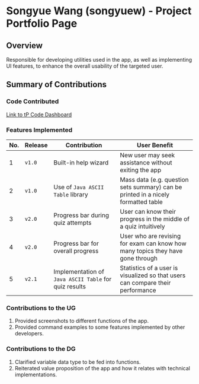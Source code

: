 # Songyue Wang (songyuew) - Project Portfolio Page

## Overview

Responsible for developing utilities used in the app, as well as implementing UI features, to enhance the overall usability of the targeted user.

## Summary of Contributions

### Code Contributed

[Link to tP Code Dashboard](https://nus-cs2113-ay2324s2.github.io/tp-dashboard/?search=songyuew&breakdown=true&sort=groupTitle%20dsc&sortWithin=title&since=2024-02-23&timeframe=commit&mergegroup=&groupSelect=groupByRepos&checkedFileTypes=docs~functional-code~test-code~other&tabOpen=false)

### Features Implemented

| No. | Release | Contribution                      | User Benefit                                                                      |
|-----|---------|-----------------------------------|-----------------------------------------------------------------------------------|
| 1   | `v1.0`  | Built-in help wizard              | New user may seek assistance without exiting the app                              |
| 2   | `v1.0`  | Use of `Java ASCII Table` library | Mass data (e.g. question sets summary) can be printed in a nicely formatted table |
| 3 | `v2.0` | Progress bar during quiz attempts | User can know their progress in the middle of a quiz intuitively                  |
|4| `v2.0`| Progress bar for overall progress | User who are revising for exam can know how many topics they have gone through    |
|5 | `v2.1` | Implementation of `Java ASCII Table` for quiz results | Statistics of a user is visualized so that users can compare their performance    |
### Contributions to the UG

1. Provided screenshots to different functions of the app.
2. Provided command examples to some features implemented by other developers.

### Contributions to the DG

1. Clarified variable data type to be fed into functions.
2. Reiterated value proposition of the app and how it relates with technical implementations.

